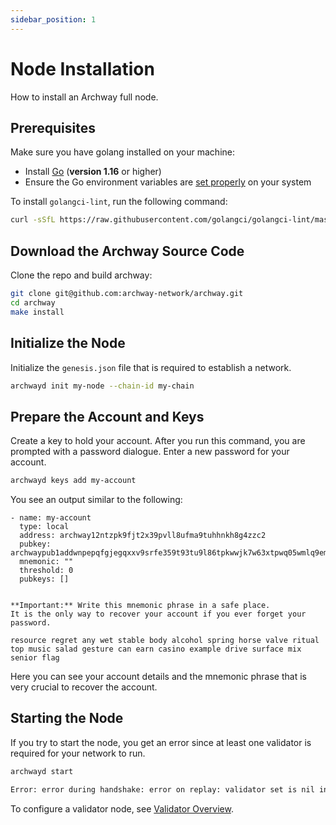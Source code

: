 ```yaml
---
sidebar_position: 1
---
```


# Node Installation

How to install an Archway full node.

## Prerequisites

Make sure you have golang installed on your machine:

- Install [Go](https://golang.org/doc/install) (**version 1.16** or higher)
- Ensure the Go environment variables are [set properly](https://golang.org/doc/gopath_code#GOPATH) on your system


<!-- Let's first cleanup our network in case you have setup an `archway` node before.

```bash
rm -rf ~/.archway
```

**Note**: This command will remove all data and configs you already set.
 -->

To install `golangci-lint`, run the following command:

```bash
curl -sSfL https://raw.githubusercontent.com/golangci/golangci-lint/master/install.sh | sh -s -- -b $(go env GOPATH)/bin v1.42.1
```


## Download the Archway Source Code

Clone the repo and build archway:

```bash
git clone git@github.com:archway-network/archway.git
cd archway
make install
```

## Initialize the Node

Initialize the `genesis.json` file that is required to establish a network.

```bash
archwayd init my-node --chain-id my-chain
```

## Prepare the Account and Keys

Create a key to hold your account. After you run this command, you are prompted with a password dialogue. Enter a new password for your account.

```bash
archwayd keys add my-account
```

You see an output similar to the following:

```
- name: my-account
  type: local
  address: archway12ntzpk9fjt2x39pvll8ufma9tuhhnkh8g4zzc2
  pubkey: archwaypub1addwnpepqfgjegqxxv9srfe359t93tu9l86tpkwwjk7w63xtpwq05wmlq9emjmxfmmv
  mnemonic: ""
  threshold: 0
  pubkeys: []


**Important:** Write this mnemonic phrase in a safe place.
It is the only way to recover your account if you ever forget your password.

resource regret any wet stable body alcohol spring horse valve ritual top music salad gesture can earn casino example drive surface mix senior flag
```

Here you can see your account details and the mnemonic phrase that is very crucial to recover the account.

## Starting the Node

If you try to start the node, you get an error since at least one validator is required for your network to run.

```bash
archwayd start

Error: error during handshake: error on replay: validator set is nil in genesis and still empty after InitChain
```

To configure a validator node, see [Validator Overview](../validator/overview.md).
